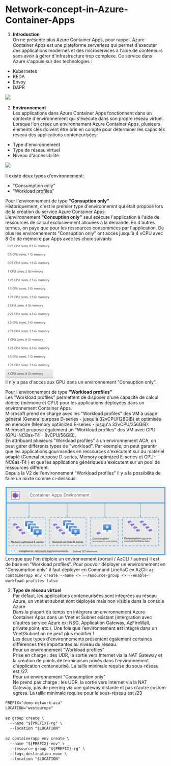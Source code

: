 # Network-concept-in-Azure-Container-Apps
1. __Introduction__ </br>
On ne présente plus Azure Container Apps, pour rappel, Azure Container Apps est une plateforme serverless qui permet d'executer des applications modernes et des microservices à l'aide de conteneurs sans avoir à gérer d'infrastructure trop complexe. Ce service dans Azure s'appuie sur des technologies :<br>
- Kubernetes
- KEDA
- Envoy
- DAPR

<img src="https://learn.microsoft.com/fr-fr/azure/container-apps/media/overview/azure-container-apps-example-scenarios.png"/>

<br>

2. __Environnement__ </br>
Les applications dans Azure Container Apps fonctionnent dans un contexte d'environnement qui s'exécute dans son propre réseau virtuel. Lorsque l'on créez un environnement Azure Container Apps, plusieurs éléments clés doivent être pris en compte pour déterminer les capacités réseau des applications conteneurisées:
- Type d'environnement
- Type de réseau virtuel
- Niveau d'accessibilité

<img src="https://learn.microsoft.com/en-us/azure/container-apps/media/environments/azure-container-apps-environments.png"/>

Il existe deux types d'environnement:
- "Consumption only"
- "Workload profiles"


Pour l'environnement de type __"Consuption only"__<br>
Historiquement, c'est le premier type d'environnemnt qui était proposé lors de la création du service Azure Container Apps.<br>
L'environnement __"Consuption only"__ seul exécute l'application à l'aide de ressources de calcul exclusivement allouées à la demande. En d'autres termes, on paye que pour les ressources consommées par l'application. De plus les environnements "Consuption only" ont accès jusqu'à 4 vCPU avec 8 Go de mémoire par Apps avec les choix suivants<br>
<img width='150' src='./images/img-00.png'/><br>
Il n'y a pas d'accès aux GPU dans un environnement "Consuption only".


Pour l'environnement de  type __"Workload profiles"__<br>
Les "Workload profiles" permettent de disposer d'une capacité de calcul dédiée (mémoire et CPU) pour les applications déployées dans un environnement Container Apps.<br>
Microsoft prend en charge avec les "Workload profiles" des VM à usage général (General purpose D-series - jusqu'à 32vCPU/128GiB) et optimisés en mémoire (Memory optimized E-series - jusqu'à 32vCPU/256GiB). Microsoft propose également un "Workload profiles" des VM avec GPU (GPU-NC8as-T4 - 8vCPU/56GiB).<br>
En attribuant plusieurs "Workload profiles" à un environnement ACA, on peut gérer différents types de "workload". Par exemple, on peut garantir que les applications gourmandes en ressources s'exécutent sur du matériel adapté (General purpose D-series, Memory optimized E-series et GPU-NC8as-T4 ) et que les applications génériques s'exécutent sur un pool de ressources différent.<br>
Depuis la V2 de l'environnement "Workload profiles" il y a la possibilité de faire un mixte comme ci-dessous:<br><br>
<img src='./images/img-01-1.png'/><br>
Lorsque que l'on déploie un environnement (portail / AzCLI / autres) il est de base en "Workload profiles". Pour pouvoir déployer un environnement en "Consumption only" il faut déployer en Command Line/IaC ex AzCli: `az containerapp env create --name <> --resource-group <> --enable-workload-profiles false`

3. __Type de réseau virtuel__<br>
Par défaut, les applications conteneurisées sont intégrées au réseau Azure, un vnet et subnet sont déployés mais non visible dans la console Azure<br>
Dans la plupart du temps on intègrera un environnement Azure Container Apps dans un Vnet et Subnet existant (intergration avec d'autres service Azure ex: NSG, Application Gateway, AzFireWall, private point, etc ). Une fois que l'environnement est intégré dans un Vnet/Subnet on ne peut plus modifier !<br>
Les deux types d'environnements présentent également certaines différences très importantes au niveau du réseau.<br>
Pour un environnement "Workload profiles"<br>
Prise en charge :  des UDR, la sortie vers Internet via la NAT Gateway et la création de points de terminaison privés dans l'environnement d'application conteneurisé. La taille minimale requise du sous-réseau est /27.<br>
Pour un environnement "Consumption only"<br>
Ne prend pas charge : les UDR, la sortie vers Internet via la NAT Gateway, pas de peering via une gateway distante et pas d'autre custom egress. La taille minimale requise pour le sous-réseau est /23<br>












```
PREFIX="demo-network-aca"
LOCATION="westeurope"

az group create \
  --name "${PREFIX}-rg" \
  --location "$LOCATION"

az containerapp env create \
  --name "${PREFIX}-env" \
  --resource-group "${PREFIX}-rg" \
  --logs-destination none \
  --location "$LOCATION"

```





